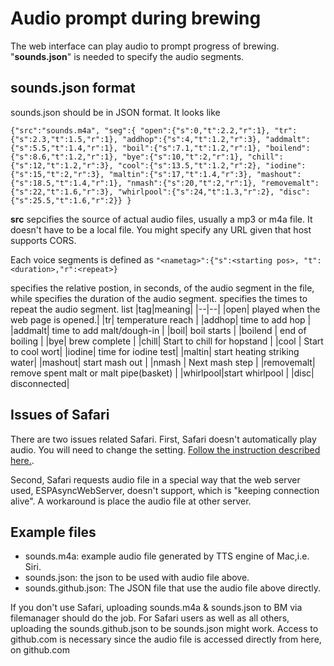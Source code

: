 # Audio prompt during brewing

The web interface can play audio to prompt progress of brewing. "**sounds.json**" is needed to specify the audio segments.

## sounds.json format
sounds.json should be in JSON format. It looks like

`
{"src":"sounds.m4a",
"seg":{
"open":{"s":0,"t":2.2,"r":1},
"tr":{"s":2.3,"t":1.5,"r":1},
"addhop":{"s":4,"t":1.2,"r":3},
"addmalt":{"s":5.5,"t":1.4,"r":1},
"boil":{"s":7.1,"t":1.2,"r":1},
"boilend":{"s":8.6,"t":1.2,"r":1},
"bye":{"s":10,"t":2,"r":1},
"chill":{"s":12,"t":1.2,"r":3},
"cool":{"s":13.5,"t":1.2,"r":2},
"iodine":{"s":15,"t":2,"r":3},
"maltin":{"s":17,"t":1.4,"r":3},
"mashout":{"s":18.5,"t":1.4,"r":1},
"nmash":{"s":20,"t":2,"r":1},
"removemalt":{"s":22,"t":1.6,"r":3},
"whirlpool":{"s":24,"t":1.3,"r":2},
"disc":{"s":25.5,"t":1.6,"r":2}}
}
`

**src** sepcifies the source of actual audio files, usually a mp3 or m4a file. It doesn't have to be a local file. You might specify any URL given that host supports CORS.

Each voice segments is defined as
`
"<nametag>":{"s":<starting pos>, "t":<duration>,"r":<repeat>}
`

**<starting pos>** specifies the relative postion, in seconds, of the audio segment in the file, while **<duration>** specifies the duration of the audio segment. **<repeat>** specifies the times to repeat the audio segment.
**<nametag>** list
|tag|meaning|
|--|--|
|open| played when the web page is opened.|
|tr| temperature reach |
|addhop| time to add hop |
|addmalt| time to add malt/dough-in |
|boil| boil starts |
|boilend | end of boiling |
|bye| brew complete |
|chill| Start to chill for hopstand |
|cool | Start to cool wort|
|iodine| time for iodine test|
|maltin| start heating striking water|
|mashout| start mash out |
|nmash | Next mash step |
|removemalt| remove spent malt or malt pipe(basket) |
|whirlpool|start whirlpool |
|disc| disconnected|

## Issues of Safari
There are two issues related Safari.
First, Safari doesn't automatically play audio. You will need to change the setting.  [Follow the instruction described here.](https://connection.nwea.org/s/article/Audio-does-not-play-automatically-in-Safari?language=en_US).

Second, Safari requests audio file in a special way that the web server used, ESPAsyncWebServer, doesn't support, which is "keeping connection alive". A workaround is place the audio file at other server.
## Example files
- sounds.m4a: example audio file generated by TTS engine of Mac,i.e. Siri.
- sounds.json: the json to be used with audio file above.
- sounds.github.json: The JSON file that use the audio file above directly.

If you don't use Safari, uploading sounds.m4a & sounds.json to BM via filemanager should do the job. For Safari users as well as all others, uploading the sounds.github.json to be sounds.json might work. Access to github.com is necessary since the audio file is accessed directly from here, on github.com 

